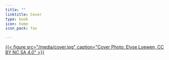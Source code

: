 ```yaml
---
title: ""
linktitle: Cover
type: book 
icon: home
icon_pack: fas

---
```


[{{< figure src="/media/cover.jpg" caption="Cover Photo: Elyse Loewen, CC BY NC SA 4.0" >}}](https://creativecommons.org/licenses/by-nc-sa/4.0/) 